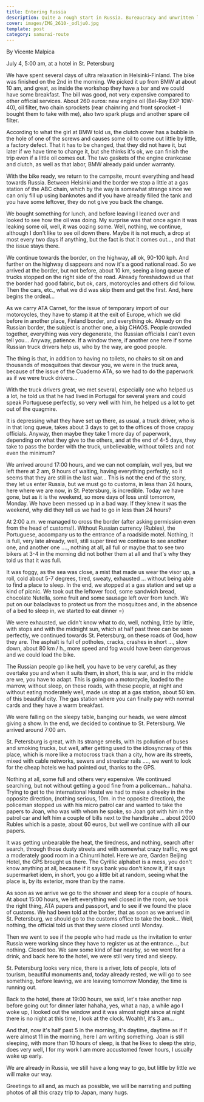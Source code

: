 ```yaml
---
title: Entering Russia
description: Quite a rough start in Russia. Bureaucracy and unwritten laws make their presence felt.
cover: images/IMG_2610-_odlju0.jpg
template: post
category: samurai-route
---
```


By Vicente Malpica

July 4, 5:00 am, at a hotel in St. Petersburg

We have spent several days of ultra relaxation in Helsinki-Finland. The bike was finished on the 2nd in the morning. We picked it up from BMW at about 10 am, and great, as inside the workshop they have a bar and we could have some breakfast. The bill was good, not very expensive compared to other official services. About 260 euros: new engine oil (Bel-Ray EXP 10W-40), oil filter, two chain sprockets (rear chainring and front sprocket -I bought them to take with me), also two spark plugs and another spare oil filter.

According to what the girl at BMW told us, the clutch cover has a bubble in the hole of one of the screws and causes some oil to come out little by little, a factory defect. That it has to be changed, that they did not have it, but later if we have time to change it, but she thinks it's ok, we can finish the trip even if a little oil comes out. The two gaskets of the engine crankcase and clutch, as well as that labor, BMW already paid under warranty.

With the bike ready, we return to the campsite, mount everything and head towards Russia. Between Helsinki and the border we stop a little at a gas station of the ABC chain, which by the way is somewhat strange since we can only fill up using banknotes and if you have already filled the tank and you have some leftover, they do not give you back the change.

We bought something for lunch, and before leaving I leaned over and looked to see how the oil was doing. My surprise was that once again it was leaking some oil, well, it was oozing some. Well, nothing, we continue, although I don't like to see oil down there. Maybe it is not much, a drop at most every two days if anything, but the fact is that it comes out..., and that the issue stays there.

We continue towards the border, on the highway, all ok, 90-100 kph. And further on the highway disappears and now it's a good national road. So we arrived at the border, but not before, about 10 km, seeing a long queue of trucks stopped on the right side of the road. Already foreshadowed us that the border had good fabric, but ok, cars, motorcycles and others did follow. Then the cars, etc., what we did was skip them and get the first. And, here begins the ordeal...

As we carry ATA Carnet, for the issue of temporary import of our motorcycles, they have to stamp it at the exit of Europe, which we did before in another place, Finland border, and everything ok. Already on the Russian border, the subject is another one, a big CHAOS. People crowded together, everything was very degenerate, the Russian officials I can't even tell you... Anyway, patience. If a window there, if another one here if some Russian truck drivers help us, who by the way, are good people.

The thing is that, in addition to having no toilets, no chairs to sit on and thousands of mosquitoes that devour you, we were in the truck area, because of the issue of the Cuaderno ATA, so we had to do the paperwork as if we were truck drivers...

With the truck drivers great, we met several, especially one who helped us a lot, he told us that he had lived in Portugal for several years and could speak Portuguese perfectly, so very well with him, he helped us a lot to get out of the quagmire.

It is depressing what they have set up there, as usual, a truck driver, who is in that long queue, takes about 3 days to get to the offices of those crappy officials. Anyway, then maybe they take 1 more day of paperwork, depending on what they give to the others, and at the end of 4-5 days, they take to pass the border with the truck, unbelievable, without toilets and not even the minimum?

We arrived around 17:00 hours, and we can not complain, well yes, but we left there at 2 am, 9 hours of waiting, having everything perfectly, so it seems that they are still in the last war... This is not the end of the story, they let us enter Russia, but we must go to customs, in less than 24 hours, here where we are now, in St. Petersburg, is incredible. Today we have gone, but as it is the weekend, so more days of loss until tomorrow, Monday. We have been messed up in a bad way. If they knew it was the weekend, why did they tell us we had to go in less than 24 hours?

At 2:00 a.m. we managed to cross the border (after asking permission even from the head of customs!). Without Russian currency (Rubles), the Portuguese, accompany us to the entrance of a roadside motel. Nothing, it is full, very late already, well, still super tired we continue to see another one, and another one ...., nothing at all, all full or maybe that to see two bikers at 3-4 in the morning did not bother them at all and that's why they told us that it was full.

It was foggy, as the sea was close, a mist that made us wear the visor up, a roll, cold about 5-7 degrees, tired, sweaty, exhausted ... without being able to find a place to sleep. In the end, we stopped at a gas station and set up a kind of picnic. We took out the leftover food, some sandwich bread, chocolate Nutella, some fruit and some sausage left over from lunch. We put on our balaclavas to protect us from the mosquitoes and, in the absence of a bed to sleep in, we started to eat dinner =)

We were exhausted, we didn't know what to do, well, nothing, little by little, with stops and with the midnight sun, which at half past three can be seen perfectly, we continued towards St. Petersburg, on these roads of God, how they are. The asphalt is full of potholes, cracks, crashes in short ..., slow down, about 80 km / h., more speed and fog would have been dangerous and we could load the bike.

The Russian people go like hell, you have to be very careful, as they overtake you and when it suits them, in short, this is war, and in the middle are we, you have to adapt. This is going on a motorcycle, loaded to the marrow, without sleep, on these roads, with these people, at night and without eating moderately well, made us stop at a gas station, about 50 km. of this beautiful city. The gas station where you can finally pay with normal cards and they have a warm breakfast.

We were falling on the sleepy table, banging our heads, we were almost giving a show. In the end, we decided to continue to St. Petersburg. We arrived around 7:00 am.

St. Petersburg is great, with its strange smells, with its pollution of buses and smoking trucks, but well, after getting used to the idiosyncrasy of this place, which is more like a motocross track than a city, how are its streets, mixed with cable networks, sewers and streetcar rails ...., we went to look for the cheap hotels we had pointed out, thanks to the GPS.

Nothing at all, some full and others very expensive. We continued searching, but not without getting a good fine from a policeman... hahaha. Trying to get to the international Hostel we had to make a cheeky in the opposite direction, (nothing serious, 10m. in the opposite direction), the policeman stopped us with his micro patrol car and wanted to take the papers to Joan, who was with whom he spoke, so Joan got with him in the patrol car and left him a couple of bills next to the handbrake ... about 2000 Rubles which is a paste, about 60 euros, but well we continue with all our papers.

It was getting unbearable the heat, the tiredness, and nothing, search after search, through those dusty streets and with somewhat crazy traffic, we got a moderately good room in a Chinurri hotel. Here we are, Garden Beijing Hotel, the GPS brought us there. The Cyrillic alphabet is a mess, you don't know anything at all, because if it says bank you don't know it, if it says supermarket idem, in short, you go a little bit at random, seeing what the place is, by its exterior, more than by the name.

As soon as we arrive we go to the shower and sleep for a couple of hours. At about 15:00 hours, we left everything well closed in the room, we took the right thing, ATA papers and passport, and to see if we found the place of customs. We had been told at the border, that as soon as we arrived in St. Petersburg, we should go to the customs office to take the book... Well, nothing, the official told us that they were closed until Monday.

Then we went to see if the people who had made us the invitation to enter Russia were working since they have to register us at the entrance..., but nothing. Closed too. We saw some kind of bar nearby, so we went for a drink, and back here to the hotel, we were still very tired and sleepy.

St. Petersburg looks very nice, there is a river, lots of people, lots of tourism, beautiful monuments and, today already rested, we will go to see something, before leaving, we are leaving tomorrow Monday, the time is running out.

Back to the hotel, there at 19:00 hours, we said, let's take another nap before going out for dinner later hahaha, yes, what a nap, a while ago I woke up, I looked out the window and it was almost night since at night there is no night at this time, I look at the clock. Woahh!, it's 3 am...

And that, now it's half past 5 in the morning, it's daytime, daytime as if it were almost 11 in the morning, here I am writing something. Joan is still sleeping, with more than 10 hours of sleep, is that he likes to sleep the strip, does very well, I for my work I am more accustomed fewer hours, I usually wake up early.

We are already in Russia, we still have a long way to go, but little by little we will make our way.

Greetings to all and, as much as possible, we will be narrating and putting photos of all this crazy trip to Japan, many hugs.